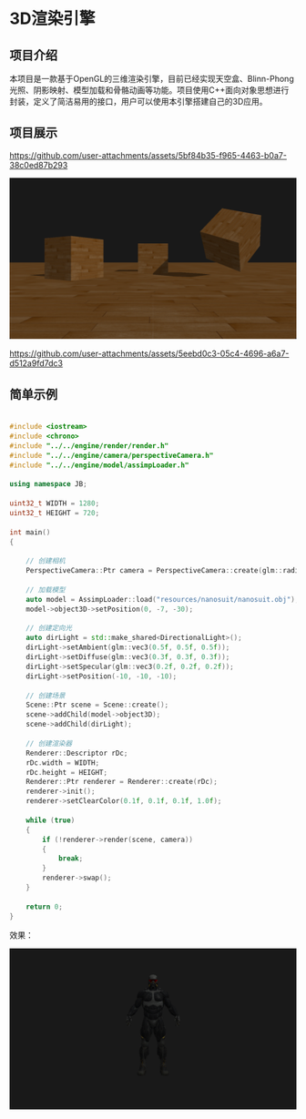 # 3D渲染引擎

## 项目介绍

本项目是一款基于OpenGL的三维渲染引擎，目前已经实现天空盒、Blinn-Phong光照、阴影映射、模型加载和骨骼动画等功能。项目使用C++面向对象思想进行封装，定义了简洁易用的接口，用户可以使用本引擎搭建自己的3D应用。

## 项目展示



https://github.com/user-attachments/assets/5bf84b35-f965-4463-b0a7-38c0ed87b293



![image-20250210204318843](assets/image-20250210204318843.png)



https://github.com/user-attachments/assets/5eebd0c3-05c4-4696-a6a7-d512a9fd7dc3



## 简单示例

```C++

#include <iostream>
#include <chrono>
#include "../../engine/render/render.h"
#include "../../engine/camera/perspectiveCamera.h"
#include "../../engine/model/assimpLoader.h"

using namespace JB;

uint32_t WIDTH = 1280;
uint32_t HEIGHT = 720;

int main()
{

	// 创建相机
	PerspectiveCamera::Ptr camera = PerspectiveCamera::create(glm::radians(45.0f), (float)WIDTH / (float)(HEIGHT), 0.1f, 100.0f);

	// 加载模型
	auto model = AssimpLoader::load("resources/nanosuit/nanosuit.obj");
	model->object3D->setPosition(0, -7, -30);

	// 创建定向光
	auto dirLight = std::make_shared<DirectionalLight>();
	dirLight->setAmbient(glm::vec3(0.5f, 0.5f, 0.5f));
	dirLight->setDiffuse(glm::vec3(0.3f, 0.3f, 0.3f));
	dirLight->setSpecular(glm::vec3(0.2f, 0.2f, 0.2f));
	dirLight->setPosition(-10, -10, -10);

	// 创建场景
	Scene::Ptr scene = Scene::create();
	scene->addChild(model->object3D);
	scene->addChild(dirLight);

	// 创建渲染器
	Renderer::Descriptor rDc;
	rDc.width = WIDTH;
	rDc.height = HEIGHT;
	Renderer::Ptr renderer = Renderer::create(rDc);
	renderer->init();
	renderer->setClearColor(0.1f, 0.1f, 0.1f, 1.0f);

	while (true)
	{
		if (!renderer->render(scene, camera))
		{
			break;
		}
		renderer->swap();
	}

	return 0;
}
```

效果：

![image-20250210213037224](assets/image-20250210213037224.png)

